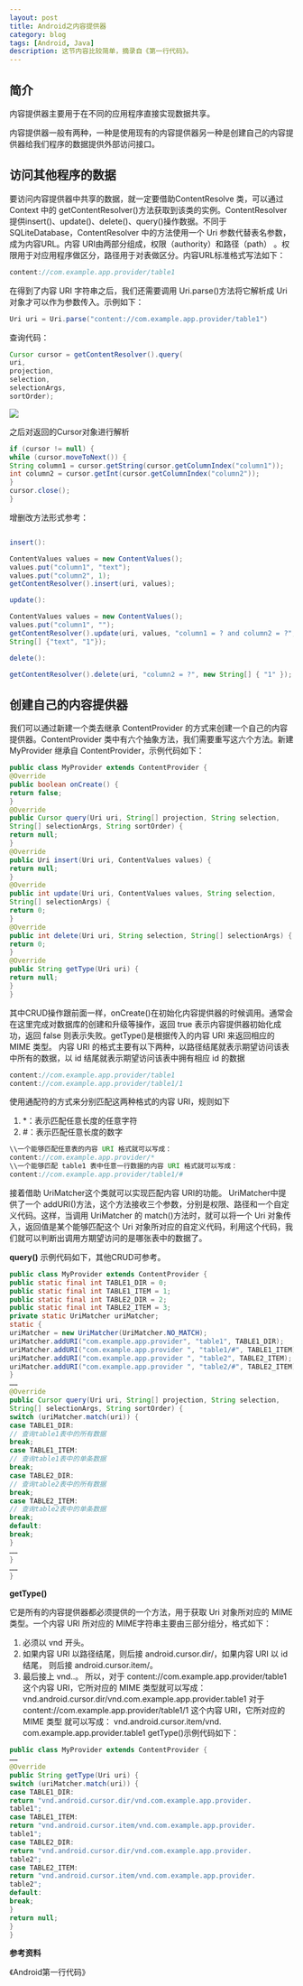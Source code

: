 ```yaml
---
layout: post
title: Android之内容提供器
category: blog
tags: [Android, Java]
description: 这节内容比较简单，摘录自《第一行代码》。
---
```



## 简介

内容提供器主要用于在不同的应用程序直接实现数据共享。

内容提供器一般有两种，一种是使用现有的内容提供器另一种是创建自己的内容提供器给我们程序的数据提供外部访问接口。

## 访问其他程序的数据

 要访问内容提供器中共享的数据，就一定要借助ContentResolve 类，可以通过 Context 中的 getContentResolver()方法获取到该类的实例。ContentResolver提供insert()、update()、delete()、query()操作数据。不同于 SQLiteDatabase，ContentResolver 中的方法使用一个 Uri 参数代替表名参数，成为内容URL。内容 URI由两部分组成，权限（authority）和路径（path） 。权限用于对应用程序做区分，路径用于对表做区分。内容URL标准格式写法如下：
 ```java
content://com.example.app.provider/table1
 ```
在得到了内容 URI 字符串之后，我们还需要调用 Uri.parse()方法将它解析成 Uri 对象才可以作为参数传入。示例如下：
```java
Uri uri = Uri.parse("content://com.example.app.provider/table1")
```

查询代码：

```java
Cursor cursor = getContentResolver().query(
uri,
projection,
selection,
selectionArgs,
sortOrder);
```
![](https://github.com/Yangtiancoder/Yangtiancoder.github.io/blob/master/assets/images/ContentProvider.png?raw=true)

之后对返回的Cursor对象进行解析

```java
if (cursor != null) {
while (cursor.moveToNext()) {
String column1 = cursor.getString(cursor.getColumnIndex("column1"));
int column2 = cursor.getInt(cursor.getColumnIndex("column2"));
}
cursor.close();
}
```

增删改方法形式参考：

```java

insert():

ContentValues values = new ContentValues();
values.put("column1", "text");
values.put("column2", 1);
getContentResolver().insert(uri, values);

update():

ContentValues values = new ContentValues();
values.put("column1", "");
getContentResolver().update(uri, values, "column1 = ? and column2 = ?", new
String[] {"text", "1"});

delete():

getContentResolver().delete(uri, "column2 = ?", new String[] { "1" });
```

## 创建自己的内容提供器

我们可以通过新建一个类去继承 ContentProvider 的方式来创建一个自己的内容提供器。ContentProvider 类中有六个抽象方法，我们需要重写这六个方法。新建 MyProvider 继承自 ContentProvider，示例代码如下：
```java
public class MyProvider extends ContentProvider {
@Override
public boolean onCreate() {
return false;
}
@Override
public Cursor query(Uri uri, String[] projection, String selection,
String[] selectionArgs, String sortOrder) {
return null;
}
@Override
public Uri insert(Uri uri, ContentValues values) {
return null;
}
@Override
public int update(Uri uri, ContentValues values, String selection,
String[] selectionArgs) {
return 0;
}
@Override
public int delete(Uri uri, String selection, String[] selectionArgs) {
return 0;
}
@Override
public String getType(Uri uri) {
return null;
}
}
```

其中CRUD操作跟前面一样，onCreate()在初始化内容提供器的时候调用。通常会在这里完成对数据库的创建和升级等操作，返回 true 表示内容提供器初始化成功，返回 false 则表示失败。getType()是根据传入的内容 URI 来返回相应的 MIME 类型。
内容 URI 的格式主要有以下两种，以路径结尾就表示期望访问该表中所有的数据，以 id 结尾就表示期望访问该表中拥有相应 id 的数据
```java
content://com.example.app.provider/table1
content://com.example.app.provider/table1/1
```
使用通配符的方式来分别匹配这两种格式的内容 URI，规则如下
1. *：表示匹配任意长度的任意字符
2. #：表示匹配任意长度的数字
```java
\\一个能够匹配任意表的内容 URI 格式就可以写成：
content://com.example.app.provider/*
\\一个能够匹配 table1 表中任意一行数据的内容 URI 格式就可以写成：
content://com.example.app.provider/table1/#
```
接着借助 UriMatcher这个类就可以实现匹配内容 URI的功能。 UriMatcher中提供了一个 addURI()方法，这个方法接收三个参数，分别是权限、路径和一个自定义代码。这样，当调用 UriMatcher 的 match()方法时，就可以将一个 Uri 对象传入，返回值是某个能够匹配这个 Uri 对象所对应的自定义代码，利用这个代码，我们就可以判断出调用方期望访问的是哪张表中的数据了。

**query()**
示例代码如下，其他CRUD可参考。
```java
public class MyProvider extends ContentProvider {
public static final int TABLE1_DIR = 0;
public static final int TABLE1_ITEM = 1;
public static final int TABLE2_DIR = 2;
public static final int TABLE2_ITEM = 3;
private static UriMatcher uriMatcher;
static {
uriMatcher = new UriMatcher(UriMatcher.NO_MATCH);
uriMatcher.addURI("com.example.app.provider", "table1", TABLE1_DIR);
uriMatcher.addURI("com.example.app.provider ", "table1/#", TABLE1_ITEM);
uriMatcher.addURI("com.example.app.provider ", "table2", TABLE2_ITEM);
uriMatcher.addURI("com.example.app.provider ", "table2/#", TABLE2_ITEM);
}
……
@Override
public Cursor query(Uri uri, String[] projection, String selection,
String[] selectionArgs, String sortOrder) {
switch (uriMatcher.match(uri)) {
case TABLE1_DIR:
// 查询table1表中的所有数据
break;
case TABLE1_ITEM:
// 查询table1表中的单条数据
break;
case TABLE2_DIR:
// 查询table2表中的所有数据
break;
case TABLE2_ITEM:
// 查询table2表中的单条数据
break;
default:
break;
}
……
}
……
}
```

**getType()**

它是所有的内容提供器都必须提供的一个方法，用于获取 Uri 对象所对应的 MIME 类型。一个内容 URI 所对应的 MIME字符串主要由三部分组分，格式如下：
1. 必须以 vnd 开头。
2. 如果内容 URI 以路径结尾，则后接 android.cursor.dir/，如果内容 URI 以 id 结尾，
则后接 android.cursor.item/。
3. 最后接上 vnd.<authority>.<path>。
所以，对于 content://com.example.app.provider/table1 这个内容 URI，它所对应的 MIME
类型就可以写成：
vnd.android.cursor.dir/vnd.com.example.app.provider.table1
对于 content://com.example.app.provider/table1/1 这个内容 URI，它所对应的 MIME 类型
就可以写成：
vnd.android.cursor.item/vnd. com.example.app.provider.table1
getType()示例代码如下：
```java
public class MyProvider extends ContentProvider {
……
@Override
public String getType(Uri uri) {
switch (uriMatcher.match(uri)) {
case TABLE1_DIR:
return "vnd.android.cursor.dir/vnd.com.example.app.provider.
table1";
case TABLE1_ITEM:
return "vnd.android.cursor.item/vnd.com.example.app.provider.
table1";
case TABLE2_DIR:
return "vnd.android.cursor.dir/vnd.com.example.app.provider.
table2";
case TABLE2_ITEM:
return "vnd.android.cursor.item/vnd.com.example.app.provider.
table2";
default:
break;
}
return null;
}
}
```

**参考资料**

《Android第一行代码》


